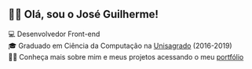 ## 👋🏻 Olá, sou o José Guilherme!

💻 Desenvolvedor Front-end </br>
🎓 Graduado em Ciência da Computação na [Unisagrado](https://unisagrado.edu.br/) (2016-2019) </br>
🧑🏻 Conheça mais sobre mim e meus projetos acessando o meu [portfólio](https://zehguilherme.notion.site/Portf-lio-8f8d3ac3378a4172b3761f2981bf5d06)
